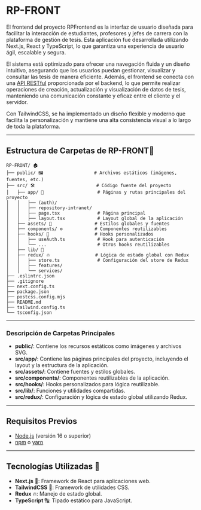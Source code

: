 # RP-FRONT

El frontend del proyecto RPFrontend es la interfaz de usuario diseñada para facilitar la interacción de estudiantes, profesores y jefes de carrera con la plataforma de gestión de tesis. Esta aplicación fue desarrollada utilizando Next.js, React y TypeScript, lo que garantiza una experiencia de usuario ágil, escalable y segura.

El sistema está optimizado para ofrecer una navegación fluida y un diseño intuitivo, asegurando que los usuarios puedan gestionar, visualizar y consultar las tesis de manera eficiente. Además, el frontend se conecta con una [API RESTful](https://github.com/ElZuri12/RP-BACK) proporcionada por el backend, lo que permite realizar operaciones de creación, actualización y visualización de datos de tesis, manteniendo una comunicación constante y eficaz entre el cliente y el servidor.

Con TailwindCSS, se ha implementado un diseño flexible y moderno que facilita la personalización y mantiene una alta consistencia visual a lo largo de toda la plataforma.


---

## Estructura de Carpetas de RP-FRONT📁

```plaintext
RP-FRONT/ 🏠
├── public/ 🖼️                   # Archivos estáticos (imágenes, fuentes, etc.)
├── src/ 🛠️                       # Código fuente del proyecto
│   ├── app/ 📄                    # Páginas y rutas principales del proyecto
│   │   ├── (auth)/
│   │   ├── repository-intranet/
│   │   ├── page.tsx              # Página principal
│   │   ├── layout.tsx            # Layout global de la aplicación
│   ├── assets/ 🎨                # Estilos globales y fuentes
│   ├── components/ ⚙️            # Componentes reutilizables
│   ├── hooks/ 🔧                 # Hooks personalizados
│   │   ├── useAuth.ts            # Hook para autenticación
│   │   └── ...                   # Otros hooks reutilizables
│   ├── lib/ 🔗                   
│   ├── redux/ 🔥                 # Lógica de estado global con Redux
│   │   ├── store.ts              # Configuración del store de Redux
│   │   ├── features/             
│   │   └── services/                   
├── .eslintrc.json                
├── .gitignore                   
├── next.config.ts               
├── package.json                  
├── postcss.config.mjs           
├── README.md                    
├── tailwind.config.ts           
└── tsconfig.json                 
```

---

### Descripción de Carpetas Principales

- **public/**: Contiene los recursos estáticos como imágenes y archivos SVG.
- **src/app/**: Contiene las páginas principales del proyecto, incluyendo el layout y la estructura de la aplicación.
- **src/assets/**: Contiene fuentes y estilos globales.
- **src/components/**: Componentes reutilizables de la aplicación.
- **src/hooks/**: Hooks personalizados para lógica reutilizable.
- **src/lib/**: Funciones y utilidades compartidas.
- **src/redux/**: Configuración y lógica de estado global utilizando Redux.

---

## Requisitos Previos

- [Node.js](https://nodejs.org/) (versión 16 o superior)
- [npm](https://www.npmjs.com/) o [yarn](https://yarnpkg.com/)

---

## Tecnologías Utilizadas 🧰

- **Next.js** 🚀: Framework de React para aplicaciones web.
- **TailwindCSS** 🎨: Framework de utilidades CSS.
- **Redux** 🔥: Manejo de estado global.
- **TypeScript** 🔠: Tipado estático para JavaScript.

